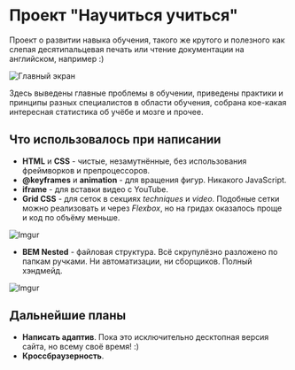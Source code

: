 # Проект "Научиться учиться"
Проект о развитии навыка обучения, такого же крутого и полезного как слепая десятипальцевая печать или чтение документации на английском, например :)

![Главный экран](https://i.imgur.com/ssUTU9w.gif "Главный экран")

Здесь выведены главные проблемы в обучении, приведены практики и принципы разных специалистов в области обучения, собрана кое-какая интересная статистика об учёбе и мозге и прочее.

## Что использовалось при написании

* **HTML** и **CSS** - чистые, незамутнённые, без использования фреймворков и препроцессоров.
* **@keyframes** и **animation** - для вращения фигур. Никакого JavaScript.
* **iframe** - для вставки видео с YouTube. 
* **Grid CSS** - для сеток в секциях *techniques* и *video*. Подобные сетки можно реализовать и через *Flexbox*, но на гридах оказалось проще и код по объёму меньше.

 ![Imgur](https://i.imgur.com/P0pmfhz.gif)
* **BEM Nested** - файловая структура. Всё скрупулёзно разложено по папкам ручками. Ни автоматизации, ни сборщиков. Полный хэндмейд.

 ![Imgur](https://i.imgur.com/cmJXzlW.gif)
 
 ## Дальнейшие планы
 * **Написать адаптив**. Пока это исключительно десктопная версия сайта, но всему своё время! :)
 * **Кроссбраузерность**. 

